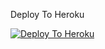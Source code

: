 Deploy To Heroku

[![Deploy To Heroku](https://www.herokucdn.com/deploy/button.svg)](https://heroku.com/deploy?template=https://github.com/goku178/goku178)
